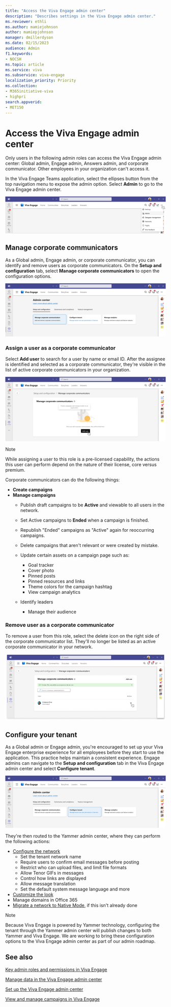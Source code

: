 ```yaml
---
title: "Access the Viva Engage admin center"
description: "Describes settings in the Viva Engage admin center."
ms.reviewer: ethli
ms.author: mamiejohnson
author: mamiepjohnson
manager: dmillerdyson
ms.date: 02/15/2023
audience: Admin
f1.keywords:
- NOCSH
ms.topic: article
ms.service: viva
ms.subservice: viva-engage
localization_priority: Priority
ms.collection:  
- M365initiative-viva
- highpri
search.appverid:
- MET150
---
```


# Access the Viva Engage admin center

Only users in the following admin roles can access the Viva Engage admin center: Global admin, Engage admin, Answers admin, and corporate communicator. Other employees in your organization can't access it.

In the Viva Engage Teams application, select the ellipses button from the top navigation menu to expose the admin option. Select **Admin** to go to the Viva Engage admin center.

[![Screenshot of the entrypoint into the Engage admin center.](/viva/media/engage/admin/admin-entrypoint.png)](/viva/media/engage/admin/admin-entrypoint.png#lightbox)

## Manage corporate communicators  

As a Global admin, Engage admin, or corporate communicator, you can identify and remove users as corporate communicators. On the **Setup and configuration** tab, select **Manage corporate communicators** to open the configuration options.  

[![Screenshot of the interface for managing corporate communicators.](/viva/media/engage/admin/manage-corpcomms.png)](/viva/media/engage/admin/manage-corpcomms.png#lightbox)

### Assign a user as a corporate communicator

Select **Add user** to search for a user by name or email ID. After the assignee is identified and selected as a corporate communicator, they're visible in the list of active corporate communicators in your organization.  

[![Screenshot of the interface for adding corporate communicators.](/viva/media/engage/admin/add-corp-comms.png)](/viva/media/engage/admin/add-corp-comms.png#lightbox)

>[!NOTE]
> While assigning a user to this role is a pre-licensed capability, the actions this user can perform depend on the nature of their license, core versus premium.  

Corporate communicators can do the following things:

- **Create campaigns**
- **Manage campaigns**
    - Publish draft campaigns to be **Active** and viewable to all users in the network.
    - Set Active campaigns to **Ended** when a campaign is finished.
    - Republish "Ended" campaigns as "Active" again for reoccurring campaigns.
    - Delete campaigns that aren't relevant or were created by mistake.
    - Update certain assets on a campaign page such as:
        - Goal tracker
        - Cover photo
        - Pinned posts
        - Pinned resources and links
        - Theme colors for the campaign hashtag
        - View campaign analytics

    - Identify leaders
        - Manage their audience

### Remove user as a corporate communicator

To remove a user from this role, select the delete icon on the right side of the corporate communicator list. They'll no longer be listed as an active corporate communicator in your network.

[![Screenshot of the interface for removing a corporate communicator in Viva Engage.](/viva/media/engage/admin/remove-corp-comm.png)](/viva/media/engage/admin/remove-corp-comm.png#lightbox)

## Configure your tenant

As a Global admin or Engage admin, you're encouraged to set up your Viva Engage enterprise experience for all employees before they start to use the application. This practice helps maintain a consistent experience. Engage admins can navigate to the **Setup and configuration** tab in the Viva Engage admin center and select **Configure tenant**.  

[![Screenshot of the interface for configuring the tenant in Viva Engage.](/viva/media/engage/admin/config-tenant.png)](/viva/media/engage/admin/config-tenant.png#lightbox)

They're then routed to the Yammer admin center, where they can perform the following actions:  

- [Configure the network](/yammer/configure-your-yammer-network/configure-yammer)
    - Set the tenant network name
    - Require users to confirm email messages before posting
    - Restrict who can upload files, and limit file formats
    - Allow Tenor GIFs in messages
    - Control how links are displayed
    - Allow message translation
    - Set the default system message language and more
- [Customize the look](/yammer/configure-your-yammer-network/customize-the-look-of-yammer)
- Manage domains in Office 365  
- [Migrate a network to Native Mode](/yammer/configure-your-yammer-network/native-mode-step-by-step-guide), if this isn't already done

>[!NOTE]
> Because Viva Engage is powered by Yammer technology, configuring the tenant through the Yammer admin center will publish changes to both Yammer and Viva Engage. We are working to bring these configuration options to the Viva Engage admin center as part of our admin roadmap.

## See also

[Key admin roles and permissions in Viva Engage](/Viva/engage/eac-key-admin-roles-permissions)

[Manage data in the Viva Engage admin center](/Viva/engage/eac-as-manage-data)

[Set up the Viva Engage admin center](/Viva/engage/eac-get-started)

[View and manage campaigns in Viva Engage](/Viva/engage/campaigns)
